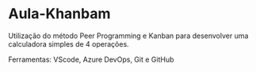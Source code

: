 # Aula-Khanbam

Utilização do método Peer Programming e Kanban para desenvolver uma calculadora simples de 4 operações.

Ferramentas: VScode, Azure DevOps, Git e GitHub
